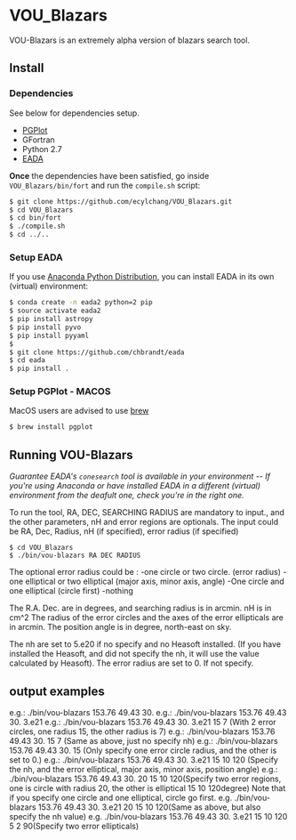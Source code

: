 # VOU_Blazars

VOU-Blazars is an extremely alpha version of blazars search tool.

## Install

### Dependencies

See below for dependencies setup.

* [PGPlot](http://www.astro.caltech.edu/~tjp/pgplot/)
* GFortran
* Python 2.7
* [EADA](https://github.com/chbrandt/eada)

**Once** the dependencies have been satisfied, go inside `VOU_Blazars/bin/fort` and run the `compile.sh` script:

```bash
$ git clone https://github.com/ecylchang/VOU_Blazars.git
$ cd VOU_Blazars
$ cd bin/fort
$ ./compile.sh
$ cd ../..
```

### Setup EADA

If you use [Anaconda Python Distribution](https://www.anaconda.com/download/), you can install EADA in its own (virtual) environment:

```bash
$ conda create -n eada2 python=2 pip
$ source activate eada2
$ pip install astropy
$ pip install pyvo
$ pip install pyyaml
$
$ git clone https://github.com/chbrandt/eada
$ cd eada
$ pip install .
```

### Setup PGPlot - MACOS

MacOS users are advised to use [brew](https://brew.sh/)
 
```bash
$ brew install pgplot
```


## Running VOU-Blazars

*Guarantee EADA's `conesearch` tool is available in your environment -- If you're using Anaconda or have installed EADA in a different (virtual) environment from the deafult one, check you're in the right one.*

To run the tool,  RA, DEC, SEARCHING RADIUS are mandatory to input., and the other parameters, nH and error regions are optionals. The input could be RA, Dec, Radius, nH (if specified), error radius (if specified)

```
$ cd VOU_Blazars
$ ./bin/vou-blazars RA DEC RADIUS
```

The optional error radius could be :
-one circle or two circle. (error radius)
-one elliptical or two elliptical (major axis, minor axis, angle)
-One circle and one elliptical (circle first)
-nothing

The R.A. Dec. are in degrees, and searching radius is in arcmin.
nH is in cm^2
The radius of the error circles and the axes of the error ellipticals are in arcmin.
The position angle is in degree, north-east on sky.

The nh are set to 5.e20 if no specify and no Heasoft installed. (If you have installed the Heasoft, and did not specify the nh, it will use the value calculated by Heasoft). The error radius are set to 0. If not specify.

## output examples
e.g.: ./bin/vou-blazars 153.76 49.43 30.
e.g.: ./bin/vou-blazars 153.76 49.43 30. 3.e21
e.g.: ./bin/vou-blazars 153.76 49.43 30. 3.e21 15 7 (With 2 error circles, one radius 15, the other radius is 7)
e.g.: ./bin/vou-blazars 153.76 49.43 30. 15 7 (Same as above, just no specify nh)
e.g.: ./bin/vou-blazars 153.76 49.43 30. 15 (Only specify one error circle radius, and the other is set to 0.)
e.g.: ./bin/vou-blazars 153.76 49.43 30. 3.e21 15 10 120 (Specify the nh, and the error elliptical, major axis, minor axis, position angle)
e.g.: ./bin/vou-blazars 153.76 49.43 30. 20 15 10 120(Specify two error regions, one is circle with radius 20, the other is elliptical 15 10 120degree) Note that if you specify one circle and one elliptical, circle go first.
e.g. ./bin/vou-blazars 153.76 49.43 30. 3.e21 20 15 10 120(Same as above, but also specify the nh value)
e.g. ./bin/vou-blazars 153.76 49.43 30. 3.e21 15 10 120 5 2 90(Specify two error ellipticals)


